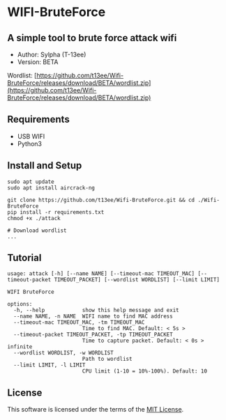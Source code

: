 # WIFI-BruteForce

## A simple tool to brute force attack wifi

- Author: Sylpha (T-13ee)
- Version: BETA

Wordlist: [https://github.com/t13ee/Wifi-BruteForce/releases/download/BETA/wordlist.zip](https://github.com/t13ee/Wifi-BruteForce/releases/download/BETA/wordlist.zip)

## Requirements
- USB WIFI
- Python3


## Install and Setup
```
sudo apt update
sudo apt install aircrack-ng 
```

```
git clone https://github.com/t13ee/Wifi-BruteForce.git && cd ./Wifi-BruteForce
pip install -r requirements.txt
chmod +x ./attack

# Download wordlist
...

```


## Tutorial
```
usage: attack [-h] [--name NAME] [--timeout-mac TIMEOUT_MAC] [--timeout-packet TIMEOUT_PACKET] [--wordlist WORDLIST] [--limit LIMIT]

WIFI BruteForce

options:
  -h, --help            show this help message and exit
  --name NAME, -n NAME  WIFI name to find MAC address
  --timeout-mac TIMEOUT_MAC, -tm TIMEOUT_MAC
                        Time to find MAC. Default: < 5s >
  --timeout-packet TIMEOUT_PACKET, -tp TIMEOUT_PACKET
                        Time to capture packet. Default: < 0s > infinite
  --wordlist WORDLIST, -w WORDLIST
                        Path to wordlist
  --limit LIMIT, -l LIMIT
                        CPU limit (1-10 = 10%-100%). Default: 10
```

## License

This software is licensed under the terms of the [MIT License](LICENSE).

